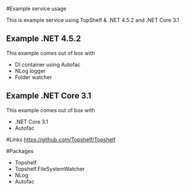 ﻿#Example service usage

This is example service using TopShelf & .NET 4.5.2 and .NET Core 3.1

## Example .NET 4.5.2  
This example comes out of box with 
 - DI container using Autofac
 - NLog logger
 - Folder watcher

 
## Example .NET Core 3.1
This example comes out of box with
- .NET Core 3.1
- Autofac

#Links
https://github.com/Topshelf/Topshelf


#Packages
- Topshelf
- Topshelf.FileSystemWatcher
- NLog
- Autofac

